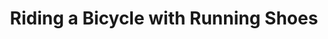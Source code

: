 ---
layout: community
category: community
title: "Riding a Bicycle with Running Shoes"
description: " Anyone else ride with running shoes?  Running shoes made for running, cycling shoes for cycling.  I’m clipped in. Only when I’m riding a mile to work and back. Anything longer and I wear my clipless shoes. "
isTopLevel: false
isSingleLevel: false
isArticle: false
datePublished: 2022-07-23 06:32:00 +0300
dateModified: 2022-07-23 06:32:00 +0300
published: false
---